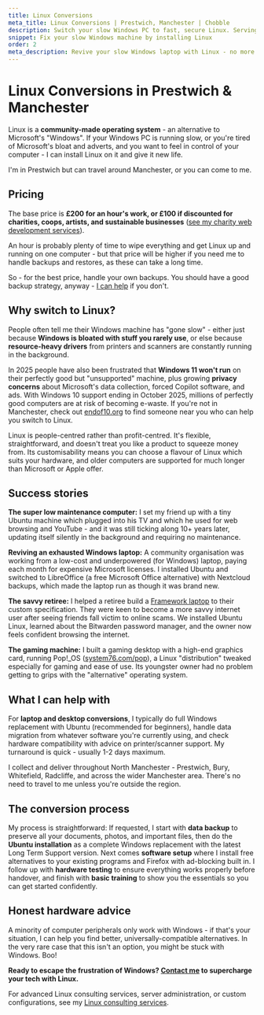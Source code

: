 ```yaml
---
title: Linux Conversions
meta_title: Linux Conversions | Prestwich, Manchester | Chobble
description: Switch your slow Windows PC to fast, secure Linux. Serving Greater Manchester with laptop conversions, web server migrations, and Ubuntu support.
snippet: Fix your slow Windows machine by installing Linux
order: 2
meta_description: Revive your slow Windows laptop with Linux - no more forced updates or ads - Ubuntu installations across Manchester - 50% off for charities
---
```


# Linux Conversions in Prestwich & Manchester

Linux is a **community-made operating system** - an alternative to Microsoft's "Windows". If your Windows PC is running slow, or you're tired of Microsoft's bloat and adverts, and you want to feel in control of your computer - I can install Linux on it and give it new life.

I'm in Prestwich but can travel around Manchester, or you can come to me.

## Pricing

The base price is **£200 for an hour's work, or £100 if discounted for charities, coops, artists, and sustainable businesses** ([see my charity web development services](/services/charity-web-development/)).

An hour is probably plenty of time to wipe everything and get Linux up and running on one computer - but that price will be higher if you need me to handle backups and restores, as these can take a long time.

So - for the best price, handle your own backups. You should have a good backup strategy, anyway - [I can help](/contact/) if you don't.

## Why switch to Linux?

People often tell me their Windows machine has "gone slow" - either just because **Windows is bloated with stuff you rarely use**, or else because **resource-heavy drivers** from printers and scanners are constantly running in the background.

In 2025 people have also been frustrated that **Windows 11 won't run** on their perfectly good but "unsupported" machine, plus growing **privacy concerns** about Microsoft's data collection, forced Copilot software, and ads. With Windows 10 support ending in October 2025, millions of perfectly good computers are at risk of becoming e-waste. If you're not in Manchester, check out [endof10.org](https://endof10.org/) to find someone near you who can help you switch to Linux.

Linux is people-centred rather than profit-centred. It's flexible, straightforward, and doesn't treat you like a product to squeeze money from. Its customisability means you can choose a flavour of Linux which suits your hardware, and older computers are supported for much longer than Microsoft or Apple offer.

## Success stories

**The super low maintenance computer:** I set my friend up with a tiny Ubuntu machine which plugged into his TV and which he used for web browsing and YouTube - and it was still ticking along 10+ years later, updating itself silently in the background and requiring no maintenance.

**Reviving an exhausted Windows laptop:** A community organisation was working from a low-cost and underpowered (for Windows) laptop, paying each month for expensive Microsoft licenses. I installed Ubuntu and switched to LibreOffice (a free Microsoft Office alternative) with Nextcloud backups, which made the laptop run as though it was brand new.

**The savvy retiree:** I helped a retiree build a [Framework laptop](/services/framework-laptops/) to their custom specification. They were keen to become a more savvy internet user after seeing friends fall victim to online scams. We installed Ubuntu Linux, learned about the Bitwarden password manager, and the owner now feels confident browsing the internet.

**The gaming machine:** I built a gaming desktop with a high-end graphics card, running Pop!\_OS ([system76.com/pop](https://system76.com/pop/)), a Linux "distribution" tweaked especially for gaming and ease of use. Its youngster owner had no problem getting to grips with the "alternative" operating system.

## What I can help with

For **laptop and desktop conversions**, I typically do full Windows replacement with Ubuntu (recommended for beginners), handle data migration from whatever software you're currently using, and check hardware compatibility with advice on printer/scanner support. My turnaround is quick - usually 1-2 days maximum.

I collect and deliver throughout North Manchester - Prestwich, Bury, Whitefield, Radcliffe, and across the wider Manchester area. There's no need to travel to me unless you're outside the region.

## The conversion process

My process is straightforward: If requested, I start with **data backup** to preserve all your documents, photos, and important files, then do the **Ubuntu installation** as a complete Windows replacement with the latest Long Term Support version. Next comes **software setup** where I install free alternatives to your existing programs and Firefox with ad-blocking built in. I follow up with **hardware testing** to ensure everything works properly before handover, and finish with **basic training** to show you the essentials so you can get started confidently.

## Honest hardware advice

A minority of computer peripherals only work with Windows - if that's your situation, I can help you find better, universally-compatible alternatives. In the very rare case that this isn't an option, you might be stuck with Windows. Boo!

**Ready to escape the frustration of Windows? [Contact me](/contact/) to supercharge your tech with Linux.**

For advanced Linux consulting services, server administration, or custom configurations, see my [Linux consulting services](/services/linux-consultant/).
